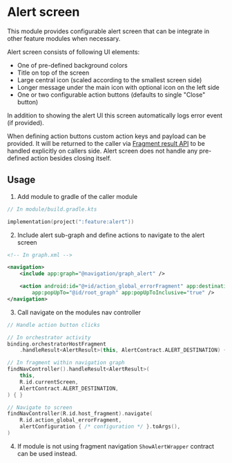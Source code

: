 # Alert screen

This module provides configurable alert screen that can
be integrate in other feature modules when necessary.

Alert screen consists of following UI elements:

* One of pre-defined background colors
* Title on top of the screen
* Large central icon (scaled according to the smallest screen side)
* Longer message under the main icon with optional icon on the left side
* One or two configurable action buttons (defaults to single "Close" button)

In addition to showing the alert UI this screen automatically logs error event (if provided).

When defining action buttons custom action keys and payload can be provided.
It will be returned to the caller
via [Fragment result API](https://developer.android.com/guide/fragments/communicate#fragment-result)
to be handled explicitly on callers side.
Alert screen does not handle any pre-defined action besides closing itself.

## Usage

1. Add module to gradle of the caller module

```kotlin
// In module/build.gradle.kts

implementation(project(":feature:alert"))
```

2. Include alert sub-graph and define actions to navigate to the alert screen

```xml
<!-- In graph.xml -->

<navigation>
    <include app:graph="@navigation/graph_alert" />

    <action android:id="@+id/action_global_errorFragment" app:destination="@id/graph_alert"
        app:popUpTo="@id/root_graph" app:popUpToInclusive="true" />
</navigation>
```

3. Call navigate on the modules nav controller

```kotlin
// Handle action button clicks

// In orchestrator activity
binding.orchestratorHostFragment
    .handleResult<AlertResult>(this, AlertContract.ALERT_DESTINATION) { }

// In fragment within navigation graph
findNavController().handleResult<AlertResult>(
    this, 
    R.id.currentScreen,
    AlertContract.ALERT_DESTINATION,
) { }

// Navigate to screen
findNavController(R.id.host_fragment).navigate(
    R.id.action_global_errorFragment,
    alertConfiguration { /* configuration */ }.toArgs(),
)
```

4. If module is not using fragment navigation `ShowAlertWrapper` contract can be used instead.
